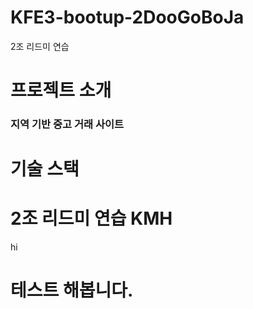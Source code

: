 # KFE3-bootup-2DooGoBoJa

2조 리드미 연습

# 프로젝트 소개

### 지역 기반 중고 거래 사이트

# 기술 스택

# 2조 리드미 연습 KMH

hi

# 테스트 해봅니다.
